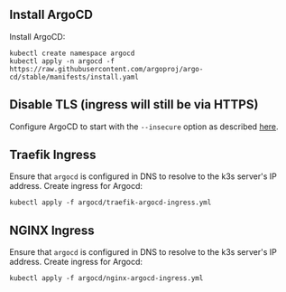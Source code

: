 ## Install ArgoCD

Install ArgoCD:

```
kubectl create namespace argocd
kubectl apply -n argocd -f https://raw.githubusercontent.com/argoproj/argo-cd/stable/manifests/install.yaml
```

## Disable TLS (ingress will still be via HTTPS)
Configure ArgoCD to start with the `--insecure` option as described [here](https://rtfm.co.ua/en/argocd-an-overview-ssl-configuration-and-an-application-deploy/#ArgoCD_SSL_ERR_TOO_MANY_REDIRECTS).

## Traefik Ingress

Ensure that `argocd` is configured in DNS to resolve to the k3s server's IP address. Create ingress for Argocd:

```
kubectl apply -f argocd/traefik-argocd-ingress.yml
```
## NGINX Ingress

Ensure that `argocd` is configured in DNS to resolve to the k3s server's IP address. Create ingress for Argocd:

```
kubectl apply -f argocd/nginx-argocd-ingress.yml
```